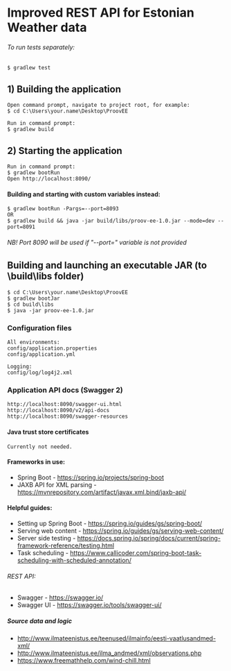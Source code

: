#  Improved REST API for Estonian Weather data

###### To run tests separately:
	$ gradlew test
	
## 1) Building the application
	Open command prompt, navigate to project root, for example:
	$ cd C:\Users\your.name\Desktop\ProovEE
	
	Run in command prompt:
    $ gradlew build
    
## 2) Starting the application
	Run in command prompt:
	$ gradlew bootRun
	Open http://localhost:8090/

####  Building and starting with custom variables instead:	
	$ gradlew bootRun -Pargs=--port=8093
	OR
	$ gradlew build && java -jar build/libs/proov-ee-1.0.jar --mode=dev --port=8091
######	NB! Port 8090 will be used if "--port=" variable is not provided

## Building and launching an executable JAR (to \build\libs folder)
	$ cd C:\Users\your.name\Desktop\ProovEE
	$ gradlew bootJar
	$ cd build\libs
	$ java -jar proov-ee-1.0.jar
    
### Configuration files    
    All environments:
    config/application.properties
    config/application.yml

	Logging:
	config/log/log4j2.xml
    
### Application API docs (Swagger 2)
	http://localhost:8090/swagger-ui.html
	http://localhost:8090/v2/api-docs
	http://localhost:8090/swagger-resources

#### Java trust store certificates
    Currently not needed.
    
#### Frameworks in use:
* Spring Boot - https://spring.io/projects/spring-boot
* JAXB API for XML parsing - https://mvnrepository.com/artifact/javax.xml.bind/jaxb-api/

#### Helpful guides:
* Setting up Spring Boot - https://spring.io/guides/gs/spring-boot/
* Serving web content - https://spring.io/guides/gs/serving-web-content/
* Server side testing - https://docs.spring.io/spring/docs/current/spring-framework-reference/testing.html
* Task scheduling - https://www.callicoder.com/spring-boot-task-scheduling-with-scheduled-annotation/

###### REST API:
* Swagger - https://swagger.io/
* Swagger UI - https://swagger.io/tools/swagger-ui/

##### Source data and logic
* http://www.ilmateenistus.ee/teenused/ilmainfo/eesti-vaatlusandmed-xml/
* http://www.ilmateenistus.ee/ilma_andmed/xml/observations.php
* https://www.freemathhelp.com/wind-chill.html
